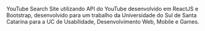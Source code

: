 YouTube Search
 Site utilizando API do YouTube desenvolvido em ReactJS e Bootstrap, desenvolvido para um trabalho da Universidade do Sul de Santa Catarina para a UC de Usabilidade, Desenvolvimento Web, Mobile e Games.
